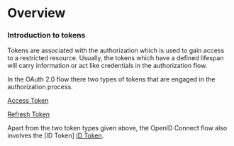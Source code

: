 # Overview


### Introduction to tokens
Tokens are associated with the authorization which is used to gain access to a restricted resource. Usually, the tokens
which have a defined lifespan will carry information or act like credentials in the authorization flow.

In the OAuth 2.0 flow there two types of tokens that are engaged in the authorization process.

[Access Token]({{base_path}}/authorization/access-token.md)
 
[Refresh Token]({{base_path}}/authorization/refresh-token.md)

Apart from the two token types given above, the OpenID Connect flow also involves the [ID Token]
[ID Token](id-token.md).
